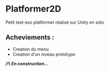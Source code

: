 # Platformer2D
Petit test-exo platformer réalisé sur Unity en solo

## Acheviements :
- Creation du menu
- Creation d'un niveau prototype

***/!\ En construction...***
